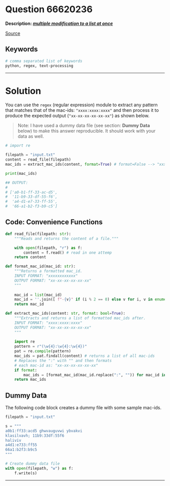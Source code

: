 # Question 66620236

**Description: [_multiple modification to a list at once_][#Q]**

[Source][#Q]

[#Q]: https://stackoverflow.com/questions/66620236/multiple-modification-to-a-list-at-once/66620817#66620817

## Keywords

```bash
# comma separated list of keywords
python, regex, text-processing
```

---

# Solution

You can use the `regex` (regular expression) module to extract any pattern that matches that of the 
mac-ids: `"xxxx:xxxx:xxxx"` and then process it to produce the expected output (`"xx-xx-xx-xx-xx-xx"`) 
as shown below.

> Note: I have used a dummy data file (see section: **Dummy Data** below) to make this answer 
> reproducible. It should work with your data as well.

```python
# import re

filepath = "input.txt"
content = read_file(filepath)
mac_ids = extract_mac_ids(content, format=True) # format=False --> "xxxx:xxxx:xxxx"

print(mac_ids)

## OUTPUT:
#
# ['a0-b1-ff-33-ac-d5',
#  '11-b9-33-df-55-f6',
#  'a4-d1-e7-33-ff-55',
#  '66-a1-b2-f3-b9-c5']
```

## **Code**: Convenience Functions

```python
def read_file(filepath: str):
    """Reads and returns the content of a file."""

    with open(filepath, "r") as f:
        content = f.read() # read in one attemp
    return content

def format_mac_id(mac_id: str):
    """Returns a formatted mac_id.
    INPUT FORMAT: "xxxxxxxxxxxx"
    OUTPUT FORMAT: "xx-xx-xx-xx-xx-xx"
    """
    
    mac_id = list(mac_id)
    mac_id = ''.join([ f"-{v}" if (i % 2 == 0) else v for i, v in enumerate(mac_id)])[1:]
    return mac_id

def extract_mac_ids(content: str, format: bool=True):
    """Extracts and returns a list of formatted mac_ids after.
    INPUT FORMAT: "xxxx:xxxx:xxxx"
    OUTPUT FORMAT: "xx-xx-xx-xx-xx-xx"
    """
    
    import re
    pattern = r"(\w{4}:\w{4}:\w{4})"
    pat = re.compile(pattern)
    mac_ids = pat.findall(content) # returns a list of all mac-ids
    # Replaces the ":" with "" and then formats 
    # each mac-id as: "xx-xx-xx-xx-xx-xx"
    if format:
        mac_ids = [format_mac_id(mac_id.replace(":", "")) for mac_id in mac_ids]
    return mac_ids
```

## Dummy Data

The following code block creates a dummy file with some sample mac-ids. 

```python
filepath = "input.txt"

s = """
a0b1:ff33:acd5 ghwvauguvwi ybvakvi
klasilvavh; 11b9:33df:55f6
haliviv
a4d1:e733:ff55
66a1:b2f3:b9c5
"""

# Create dummy data file
with open(filepath, "w") as f:
    f.write(s)
```

---
